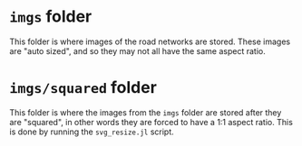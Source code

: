 # `imgs` folder
This folder is where images of the road networks are stored. These images are "auto sized", and so they may not all have the same aspect ratio.

# `imgs/squared` folder
This folder is where the images from the `imgs` folder are stored after they are "squared", in other words they are forced to have a 1:1 aspect ratio. This is done by running the `svg_resize.jl` script. 

